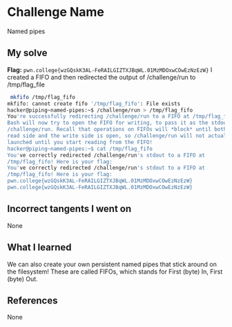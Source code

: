 # Challenge Name
Named pipes

## My solve
**Flag:** `pwn.college{wzGQskK3AL-FeRAILGIZTXJBqWL.01MzMDOxwCOwEzNzEzW}`
I created a FIFO and then redirected the output of /challenge/run to /tmp/flag_file

```bash
 mkfifo /tmp/flag_fifo
mkfifo: cannot create fifo '/tmp/flag_fifo': File exists
hacker@piping~named-pipes:~$ /challenge/run > /tmp/flag_fifo
You're successfully redirecting /challenge/run to a FIFO at /tmp/flag_fifo!
Bash will now try to open the FIFO for writing, to pass it as the stdout of
/challenge/run. Recall that operations on FIFOs will *block* until both the
read side and the write side is open, so /challenge/run will not actually be
launched until you start reading from the FIFO!
hacker@piping~named-pipes:~$ cat /tmp/flag_fifo
You've correctly redirected /challenge/run's stdout to a FIFO at
/tmp/flag_fifo! Here is your flag:
You've correctly redirected /challenge/run's stdout to a FIFO at
/tmp/flag_fifo! Here is your flag:
pwn.college{wzGQskK3AL-FeRAILGIZTXJBqWL.01MzMDOxwCOwEzNzEzW}
pwn.college{wzGQskK3AL-FeRAILGIZTXJBqWL.01MzMDOxwCOwEzNzEzW}
```
## Incorrect tangents I went on
None

## What I learned
We can also create your own persistent named pipes that stick around on the filesystem! These are called FIFOs, which stands for First (byte) In, First (byte) Out.


## References 
None
